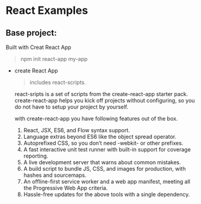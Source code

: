 
# React Examples

## Base project:


Built with Creat React App
  > npm init react-app my-app


* create React App

  > includes react-scripts.

  react-sripts is a set of scripts from the create-react-app starter pack. create-react-app helps you kick off projects without configuring, so you do not have to setup your project by yourself.

  with create-react-app you have following features out of the box.

  1. React, JSX, ES6, and Flow syntax support.
  1. Language extras beyond ES6 like the object spread operator.
  1. Autoprefixed CSS, so you don’t need -webkit- or other prefixes.
  1. A fast interactive unit test runner with built-in support for coverage reporting.
  1. A live development server that warns about common mistakes.
  1. A build script to bundle JS, CSS, and images for production, with hashes and sourcemaps.
  1. An offline-first service worker and a web app manifest, meeting all the Progressive Web App criteria.
  1. Hassle-free updates for the above tools with a single dependency.
